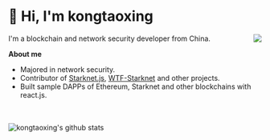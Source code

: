 # 👋 Hi, I'm kongtaoxing

<img align="right" src="https://githuub-readme-stats.vercel.app/api/top-langs?username=kongtaoxing&langs_count=8&show_icons=true&count_private=true&theme=github_dark"></img>
I'm a blockchain and network security developer from China.

**About me**

- Majored in network security.
- Contributor of [Starknet.js](https://github.com/0xs34n/starknet.js), [WTF-Starknet](https://github.com/WTFAcademy/WTF-Starknet) and other projects.
- Built sample DAPPs of Ethereum, Starknet and other blockchains with react.js.

<!---
kongtaoxing/kongtaoxing is a ✨ special ✨ repository because its `README.md` (this file) appears on your GitHub profile.
You can click the Preview link to take a look at your changes.
--->
<br></br>![kongtaoxing's github stats](https://githuub-readme-stats.vercel.app/api?username=kongtaoxing&show_icons=true&count_private=true&theme=github_dark)


